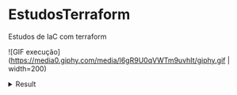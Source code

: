 # EstudosTerraform
Estudos de IaC com terraform

![GIF execução](https://media0.giphy.com/media/l6gR9U0qVWTm9uvhIt/giphy.gif | width=200)

<details>
<summary>Result</summary>
  
https://github.com/WiFabio/EstudosTerraform/blob/main/Trilha%20(video-converter.com).webm?

  
</details>
